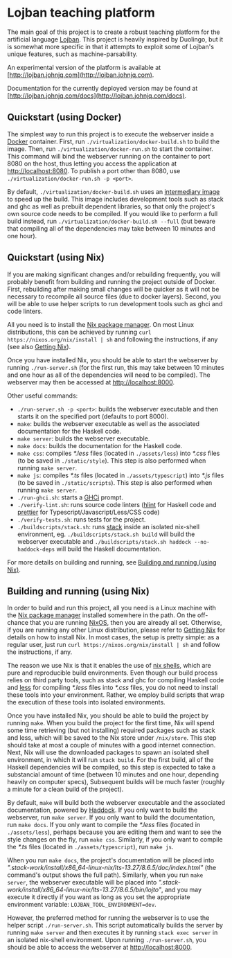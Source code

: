 # Lojban teaching platform

The main goal of this project is to create a robust teaching platform for the artificial language [Lojban](https://mw.lojban.org/papri/Lojban).
This project is heavily inspired by Duolingo, but it is somewhat more specific in that it attempts to exploit some of Lojban's unique features, such as machine-parsability.

An experimental version of the platform is available at [http://lojban.johnjq.com](http://lojban.johnjq.com).

Documentation for the currently deployed version may be found at [http://lojban.johnjq.com/docs](http://lojban.johnjq.com/docs).

## Quickstart (using Docker)

The simplest way to run this project is to execute the webserver inside a [Docker](https://www.docker.com/) container.
First, run `./virtualization/docker-build.sh` to build the image.
Then, run `./virtualization/docker-run.sh` to start the container.
This command will bind the webserver running on the container to port 8080 on the host, thus letting you access the application at [http://localhost:8080](http://localhost:8080).
To publish a port other than 8080, use `./virtualization/docker-run.sh -p <port>`.

By default, `./virtualization/docker-build.sh` uses an [intermediary image](https://hub.docker.com/r/johnjq/lojban-tool-dependencies) to speed up the build.
This image includes development tools such as stack and ghc as well as prebuilt dependent libraries, so that only the project's own source code needs to be compiled.
If you would like to perform a full build instead, run `./virtualization/docker-build.sh --full` (but beware that compiling all of the dependencies may take between 10 minutes and one hour).

## Quickstart (using Nix)

If you are making significant changes and/or rebuilding frequently, you will probably benefit from building and running the project outside of Docker.
First, rebuilding after making small changes will be quicker as it will not be necessary to recompile all source files (due to docker layers).
Second, you will be able to use helper scripts to run development tools such as ghci and code linters.

All you need is to install the [Nix package manager](https://nixos.org/nix/).
On most Linux distributions, this can be achieved by running `curl https://nixos.org/nix/install | sh` and following the instructions, if any (see also [Getting Nix](https://nixos.org/nix/download.html)).

Once you have installed Nix, you should be able to start the webserver by running `./run-server.sh` (for the first run, this may take between 10 minutes and one hour as all of the dependencies will need to be compiled).
The webserver may then be accessed at [http://localhost:8000](http://localhost:8000).

Other useful commands:
* `./run-server.sh -p <port>`: builds the webserver executable and then starts it on the specified port (defaults to port 8000).
* `make`: builds the webserver executable as well as the associated documentation for the Haskell code.
* `make server`: builds the webserver executable.
* `make docs`: builds the documentation for the Haskell code.
* `make css`: compiles _*.less_ files (located in `./assets/less`) into _*.css_ files (to be saved in `./static/style`). This step is also performed when running `make server`.
* `make js`: compiles _*.ts_ files (located in `./assets/typescript`) into _*.js_ files (to be saved in `./static/scripts`). This step is also performed when running `make server`.
* `./run-ghci.sh`: starts a [GHCi](https://wiki.haskell.org/GHC/GHCi) prompt.
* `./verify-lint.sh`: runs source code linters ([hlint](https://hackage.haskell.org/package/hlint) for Haskell code and [prettier](https://prettier.io/) for Typescript/Javascript/Less/CSS code)
* `./verify-tests.sh`: runs tests for the project.
* `./buildscripts/stack.sh`: runs [stack](https://docs.haskellstack.org/en/stable/README/) inside an isolated nix-shell environment, eg. `./buildscripts/stack.sh build` will build the webserver executable and `./buildscripts/stack.sh haddock --no-haddock-deps` will build the Haskell documentation.

For more details on building and running, see [Building and running (using Nix)](#building-and-running-using-nix).

## Building and running (using Nix)

In order to build and run this project, all you need is a Linux machine with the [Nix package manager](https://nixos.org/nix/) installed somewhere in the path.
On the off-chance that you are running [NixOS](https://nixos.org/), then you are already all set.
Otherwise, if you are running any other Linux distribution, please refer to [Getting Nix](https://nixos.org/nix/download.html) for details on how to install Nix.
In most cases, the setup is pretty simple: as a regular user, just run `curl https://nixos.org/nix/install | sh` and follow the instructions, if any.

The reason we use Nix is that it enables the use of [nix shells](https://nixos.org/nixos/nix-pills/developing-with-nix-shell.html), which are pure and reproducible build environments.
Even though our build process relies on third party tools, such as stack and ghc for compiling Haskell code and [less](http://lesscss.org/usage/) for compiling _\*.less_ files into _\*.css_ files, you do not need to install these tools into your environment.
Rather, we employ build scripts that wrap the execution of these tools into isolated environments.

Once you have installed Nix, you should be able to build the project by running `make`.
When you build the project for the first time, Nix will spend some time retrieving (but not installing) required packages such as stack and less, which will be saved to the Nix store under `/nix/store`.
This step should take at most a couple of minutes with a good internet connection.
Next, Nix will use the downloaded packages to spawn an isolated shell environment, in which it will run `stack build`.
For the first build, all of the Haskell dependencies will be compiled, so this step is expected to take a substancial amount of time (between 10 minutes and one hour, depending heavily on computer specs),
Subsequent builds will be much faster (roughly a minute for a clean build of the project).

By default, `make` will build both the webserver executable and the associated documentation, powered by [Haddock](https://haskell-haddock.readthedocs.io/en/latest/).
If you only want to build the webserver, run `make server`.
If you only want to build the documentation, run `make docs`.
If you only want to compile the _\*.less_ files (located in `./assets/less`), perhaps because you are editing them and want to see the style changes on the fly, run `make css`.
Similarly, if you only want to compile the _\*.ts_ files (located in `./assets/typescript`), run `make js`.

When you run `make docs`, the project's documentation will be placed into _".stack-work/install/x86\_64-linux-nix/lts-13.27/8.6.5/doc/index.html"_ (the command's output shows the full path).
Similarly, when you run `make server`, the webserver executable will be placed into _".stack-work/install/x86\_64-linux-nix/lts-13.27/8.6.5/bin/lojto"_, and you may execute it directly if you want as long as you set the appropriate environment variable: `LOJBAN_TOOL_ENVIRONMENT=dev`.

However, the preferred method for running the webserver is to use the helper script `./run-server.sh`.
This script automatically builds the server by running `make server` and then executes it by running `stack exec server` in an isolated nix-shell environment.
Upon running `./run-server.sh`, you should be able to access the webserver at [http://localhost:8000](http://localhost:8000).
